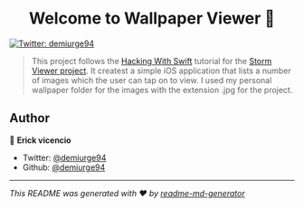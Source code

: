 <h1 align="center">Welcome to Wallpaper Viewer 👋</h1>
<p>
  <a href="https://twitter.com/demiurge94" target="_blank">
    <img alt="Twitter: demiurge94" src="https://img.shields.io/twitter/follow/demiurge94.svg?style=social" />
  </a>
</p>

> This project follows the [Hacking With Swift](https://www.hackingwithswift.com/) tutorial for the [Storm Viewer project](https://www.hackingwithswift.com/read/1/overview). It createst a simple iOS application that lists a number of images which the user can tap on to view. I used my personal wallpaper folder for the images with the extension .jpg for the project.


## Author

👤 **Erick vicencio**

* Twitter: [@demiurge94](https://twitter.com/demiurge94)
* Github: [@demiurge94](https://github.com/demiurge94)


***
_This README was generated with ❤️ by [readme-md-generator](https://github.com/kefranabg/readme-md-generator)_
